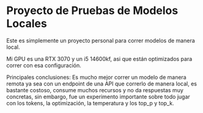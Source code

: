 # Proyecto de Pruebas de Modelos Locales

Este es simplemente un proyecto personal para correr modelos de manera local.

Mi GPU es una RTX 3070 y un i5 14600kf, asi que están optimizados para correr con esa configuración.

Principales conclusiones: Es mucho mejor correr un modelo de manera remota ya sea con un endpoint de una API que correrlo de manera local, es bastante costoso,
consume muchos recursos y no da respuestas muy concretas, sin embargo, fue un experimento importante sobre todo jugar con los tokens, la optimización,
la temperatura y los top_p y top_k.

